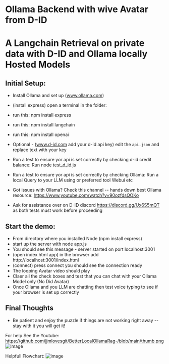 # Ollama Backend with wive Avatar from D-ID
# A Langchain Retrieval on private data with D-ID and Ollama locally Hosted Models

## Initial Setup:
* Install Ollama and set up (www.ollama.com)
* (install express) open a terminal in the folder:
* run this: npm install express
* run this: npm install langchain
* run this: npm install openai

* Optional - (www.d-id.com add your d-id api key) edit the `api.json` and replace text with your key
* Run a test to ensure yor api is set correctly by checking d-id credit balance:  Run node test_d_id.js

* Run a test to ensure yor api is set correctly by checking Ollama:  Run a local Query to your LLM using or preferred tool Webui etc
* Got issues with Ollama?  Check this channel -- hands down best Ollama resource:  https://www.youtube.com/watch?v=90ozfdsQOKo
* Ask for assistance over on D-ID discord https://discord.gg/Ux6S5mQT as both tests must work before proceeding

## Start the demo:
* From directory where you installed Node (npm install express)
* start up the server with node app.js
* You should see this message - server started on port localhost:3001
* (open index.html app) in the browser add http://localhost:3001/index.html
* (connect) press connect you should see the connection ready 
* The looping Avatar video should play
* Claer all the check boxes and test that you can chat with your Ollama Model only (No Did Avatar)
* Once Ollama and you LLM are chatting then test voice typing to see if your browser is set up correctly 

## Final Thoughts
* Be patient and enjoy the puzzle if things are not working right away -- stay with it you will get it!

For help See the Youtube:  
https://github.com/jjmlovesgit/BetterLocalOllamaRag-/blob/main/thumb.png
![image](https://github.com/jjmlovesgit/BetterLocalOllamaRag-/assets/47751509/f02db0a0-38dd-4c40-a407-9cd211cfd97f)

Helpfull Flowchart:
![image](https://github.com/jjmlovesgit/OllamaDID/assets/47751509/ac9a52fd-06d2-49ce-bb4d-2f6d8ff204b5)



